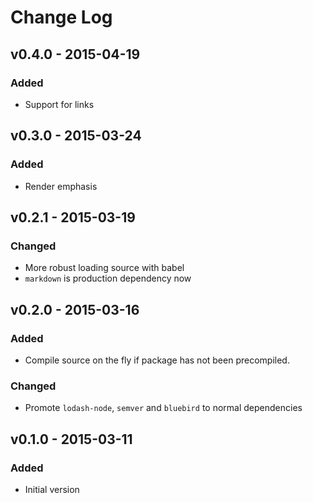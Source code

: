 # Change Log

## v0.4.0 - 2015-04-19
### Added
- Support for links

## v0.3.0 - 2015-03-24
### Added
- Render emphasis

## v0.2.1 - 2015-03-19
### Changed
- More robust loading source with babel
- `markdown` is production dependency now

## v0.2.0 - 2015-03-16
### Added
- Compile source on the fly if package has not been precompiled.

### Changed
- Promote `lodash-node`, `semver` and `bluebird` to normal dependencies

## v0.1.0 - 2015-03-11
### Added
- Initial version
